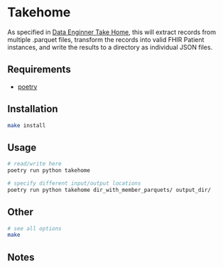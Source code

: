 # Takehome

As specified in [Data Enginner Take Home](https://parkerholcomb.notion.site/ML-Data-Engineer-Take-Home-23bb2561fbdc4b48bfe3b9de5b9c674e), this will extract records from multiple .parquet files, transform the records into valid FHIR Patient instances, and write the results to a directory as individual JSON files.

## Requirements

* [poetry](https://python-poetry.org/docs/#osx--linux--bashonwindows-install-instructions)


## Installation

```bash
make install
```

## Usage

```bash
# read/write here
poetry run python takehome

# specify different input/output locations
poetry run python takehome dir_with_member_parquets/ output_dir/
```

## Other

```bash
# see all options
make
```

## Notes
